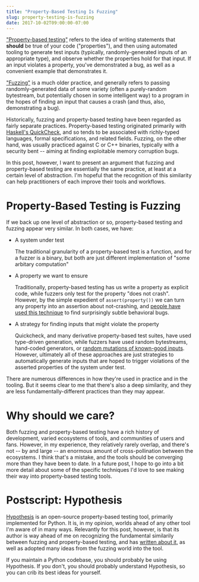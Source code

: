 ```yaml
---
title: "Property-Based Testing Is Fuzzing"
slug: property-testing-is-fuzzing
date: 2017-10-02T09:00:00-07:00
---
```


["Property-based testing"][proptesting] refers to the idea of writing
statements that **should** be true of your code ("properties"), and
then using automated tooling to generate test inputs (typically,
randomly-generated inputs of an appropriate type), and observe whether
the properties hold for that input. If an input violates a property,
you've demonstrated a bug, as well as a convenient example that
demonstrates it.

["Fuzzing"][fuzzing] is a much older practice, and generally refers to
passing randomly-generated data of some variety (often a purely-random
bytestream, but potentially chosen in some intelligent way) to a
program in the hopes of finding an input that causes a crash (and
thus, also, demonstrating a bug).

Historically, fuzzing and property-based testing have been regarded as
fairly separate practices. Property-based testing originated primarily
with [Haskell's QuickCheck][quickcheck], and so tends to be associated
with richly-typed languages, formal specifications, and related
fields. Fuzzing, on the other hand, was usually practiced against C or
C++ binaries, typically with a security bent -- aiming at finding
exploitable memory corruption bugs.

In this post, however, I want to present an argument that fuzzing and
property-based testing are essentially the same practice, at least at
a certain level of abstraction. I'm hopeful that the recognition of
this similarity can help practitioners of each improve their tools and
workflows.

# Property-Based Testing is Fuzzing

If we back up one level of abstraction or so, property-based testing
and fuzzing appear very similar. In both cases, we have:

- A system under test

  The traditional granularity of a property-based test is a function,
  and for a fuzzer is a binary, but both are just different
  implementation of "some arbitary computation"

- A property we want to ensure

  Traditionally, property-based testing has us write a property as
  explicit code, while fuzzers only test for the property "does not
  crash". However, by the simple expedient of `assert(property())` we
  can turn any property into an assertion about not-crashing, and
  [people have used this technique][fuzz-bn] to find surprisingly
  subtle behavioral bugs.

- A strategy for finding inputs that might violate the property

  Quickcheck, and many derivative property-based test suites, have
  used type-driven generation, while fuzzers have used random
  bytestreams, hand-coded generators, or
  [random mutations of known-good inputs][5linefuzzer]. However,
  ultimately all of these approaches are just strategies to
  automatically generate inputs that are hoped to trigger violations
  of the asserted properties of the system under test.

There are numerous differences in how they're used in practice and in
the tooling. But it seems clear to me that there's also a deep
similarity, and they are less fundamentally-different practices than
they may appear.

# Why should we care?

Both fuzzing and property-based testing have a rich history of
development, varied ecosystems of tools, and communities of users and
fans. However, in my experience, they relatively rarely overlap, and
there's not -- by and large -- an enormous amount of cross-pollination
between the ecosystems. I think that's a mistake, and the tools should
be converging more than they have been to date. In a future post, I
hope to go into a bit more detail about some of the specific
techniques I'd love to see making their way into property-based
testing tools.

# Postscript: Hypothesis

[Hypothesis][hypothesis] is an open-source property-based testing
tool, primarily implemented for Python. It is, in my opinion, worlds
ahead of any other tool I'm aware of in many ways. Relevantly for this
post, however, is that its author is way ahead of me on recognizing
the fundamental similarily between fuzzing and property-based testing,
and has
[written about it](http://hypothesis.works/articles/what-is-property-based-testing/),
as well as adopted many ideas from the fuzzing world into the tool.

If you maintain a Python codebase, you should probably be using
Hypothesis. If you don't, you should probably understand Hypothesis,
so you can crib its best ideas for yourself.


[proptesting]: http://blog.jessitron.com/2013/04/property-based-testing-what-is-it.html
[fuzzing]: https://en.wikipedia.org/wiki/Fuzzing
[quickcheck]: http://www.cse.chalmers.se/~rjmh/QuickCheck/manual.html
[5linefuzzer]: http://flatlinesecurity.com/posts/charlie-miller-five-line-fuzzer/
[fuzz-bn]: https://blog.fuzzing-project.org/31-Fuzzing-Math-miscalculations-in-OpenSSLs-BN_mod_exp-CVE-2015-3193.html
[hypothesis]: http://hypothesis.works
